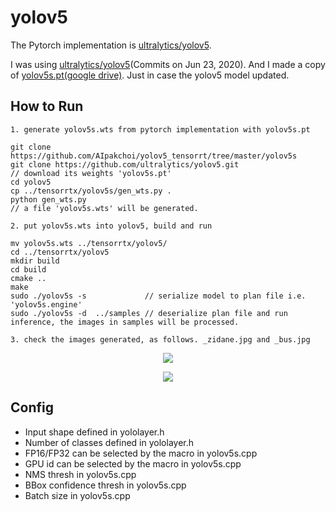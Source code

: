 # yolov5

The Pytorch implementation is [ultralytics/yolov5](https://github.com/ultralytics/yolov5).

I was using [ultralytics/yolov5](https://github.com/ultralytics/yolov5)(Commits on Jun 23, 2020). And I made a copy of [yolov5s.pt(google drive)](https://drive.google.com/file/d/1w38DgmrP3iwiJi_AOdabuuE_zanMhO5_/view?usp=sharing). Just in case the yolov5 model updated.

## How to Run

```
1. generate yolov5s.wts from pytorch implementation with yolov5s.pt

git clone https://github.com/AIpakchoi/yolov5_tensorrt/tree/master/yolov5s
git clone https://github.com/ultralytics/yolov5.git
// download its weights 'yolov5s.pt'
cd yolov5
cp ../tensorrtx/yolov5s/gen_wts.py .
python gen_wts.py
// a file 'yolov5s.wts' will be generated.

2. put yolov5s.wts into yolov5, build and run

mv yolov5s.wts ../tensorrtx/yolov5/
cd ../tensorrtx/yolov5
mkdir build
cd build
cmake ..
make
sudo ./yolov5s -s             // serialize model to plan file i.e. 'yolov5s.engine'
sudo ./yolov5s -d  ../samples // deserialize plan file and run inference, the images in samples will be processed.

3. check the images generated, as follows. _zidane.jpg and _bus.jpg
```

<p align="center">
<img src="https://user-images.githubusercontent.com/15235574/78247927-4d9fac00-751e-11ea-8b1b-704a0aeb3fcf.jpg">
</p>

<p align="center">
<img src="https://user-images.githubusercontent.com/15235574/78247970-60b27c00-751e-11ea-88df-41473fed4823.jpg">
</p>

## Config

- Input shape defined in yololayer.h
- Number of classes defined in yololayer.h
- FP16/FP32 can be selected by the macro in yolov5s.cpp
- GPU id can be selected by the macro in yolov5s.cpp
- NMS thresh in yolov5s.cpp
- BBox confidence thresh in yolov5s.cpp
- Batch size in yolov5s.cpp
